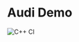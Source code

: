 # Audi Demo

![C++ CI](https://github.com/bellmann-engineering/audidemo/actions/workflows/main.yml/badge.svg)
